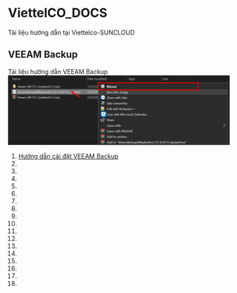 # ViettelCO_DOCS
 Tài liệu hướng dẫn tại Viettelco-SUNCLOUD
## VEEAM Backup
 Tài liệu hướng dẫn VEEAM Backup
![image](/images/Screenshot_1.png)
1. [Hướng dẫn cài đặt VEEAM Backup](VEEAM-Backup/Install-veeam-backup.md)
1. 
1. 
1. 
1. 
1. 
1. 
1. 
1. 
1. 
1. 
1. 
1. 
1. 
1. 
1. 
1. 
1. 